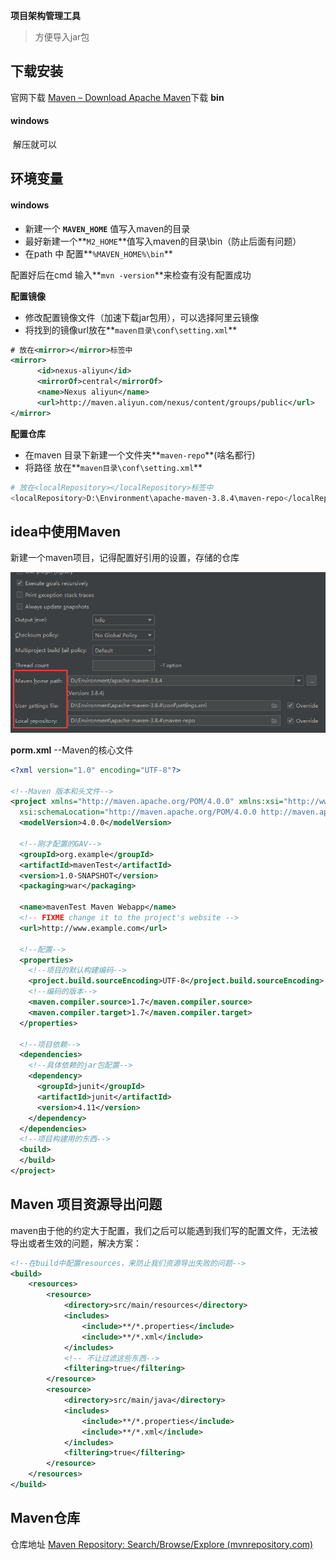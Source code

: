 **项目架构管理工具**

> 方便导入jar包

## 下载安装

官网下载 [Maven – Download Apache Maven](https://maven.apache.org/download.cgi)下载 **bin** 

#### windows

​	解压就可以

## 环境变量

#### windows

- 新建一个 **`MAVEN_HOME`** 值写入maven的目录
- 最好新建一个**`M2_HOME`**值写入maven的目录\bin（防止后面有问题）
- 在path 中 配置**`%MAVEN_HOME%\bin`**

配置好后在cmd 输入**`mvn -version`**来检查有没有配置成功

**配置镜像**

- 修改配置镜像文件（加速下载jar包用），可以选择阿里云镜像
- 将找到的镜像url放在**`maven目录\conf\setting.xml`**

~~~xml
# 放在<mirror></mirror>标签中
<mirror>
      <id>nexus-aliyun</id>
      <mirrorOf>central</mirrorOf>
      <name>Nexus aliyun</name>
      <url>http://maven.aliyun.com/nexus/content/groups/public</url>
</mirror>
~~~

**配置仓库**

- 在maven 目录下新建一个文件夹**`maven-repo`**(啥名都行)
- 将路径 放在**`maven目录\conf\setting.xml`**

~~~bash
# 放在<localRepository></localRepository>标签中
<localRepository>D:\Environment\apache-maven-3.8.4\maven-repo</localRepository>
~~~

## idea中使用Maven

新建一个maven项目，记得配置好引用的设置，存储的仓库

![](./images/maven01.png)

**porm.xml**   --Maven的核心文件

~~~xml
<?xml version="1.0" encoding="UTF-8"?>

<!--Maven 版本和头文件-->
<project xmlns="http://maven.apache.org/POM/4.0.0" xmlns:xsi="http://www.w3.org/2001/XMLSchema-instance"
  xsi:schemaLocation="http://maven.apache.org/POM/4.0.0 http://maven.apache.org/xsd/maven-4.0.0.xsd">
  <modelVersion>4.0.0</modelVersion>

  <!--刚才配置的GAV-->
  <groupId>org.example</groupId>
  <artifactId>mavenTest</artifactId>
  <version>1.0-SNAPSHOT</version>
  <packaging>war</packaging>

  <name>mavenTest Maven Webapp</name>
  <!-- FIXME change it to the project's website -->
  <url>http://www.example.com</url>

  <!--配置-->
  <properties>
    <!--项目的默认构建编码-->
    <project.build.sourceEncoding>UTF-8</project.build.sourceEncoding>
    <!--编码的版本-->
    <maven.compiler.source>1.7</maven.compiler.source>
    <maven.compiler.target>1.7</maven.compiler.target>
  </properties>

  <!--项目依赖-->
  <dependencies>
    <!--具体依赖的jar包配置-->
    <dependency>
      <groupId>junit</groupId>
      <artifactId>junit</artifactId>
      <version>4.11</version>
    </dependency>
  </dependencies>
  <!--项目构建用的东西-->
  <build>
  </build>
</project>
~~~

## Maven 项目资源导出问题

maven由于他的约定大于配置，我们之后可以能遇到我们写的配置文件，无法被导出或者生效的问题，解决方案：

~~~xml
<!--在build中配置resources，来防止我们资源导出失败的问题-->
<build>
    <resources>
        <resource>
            <directory>src/main/resources</directory>
            <includes>
                <include>**/*.properties</include>
                <include>**/*.xml</include>
            </includes>
            <!-- 不让过滤这些东西-->
            <filtering>true</filtering>
        </resource>
        <resource>
            <directory>src/main/java</directory>
            <includes>
                <include>**/*.properties</include>
                <include>**/*.xml</include>
            </includes>
            <filtering>true</filtering>
        </resource>
    </resources>
</build>
~~~

## Maven仓库

仓库地址 [Maven Repository: Search/Browse/Explore (mvnrepository.com)](https://mvnrepository.com/)

